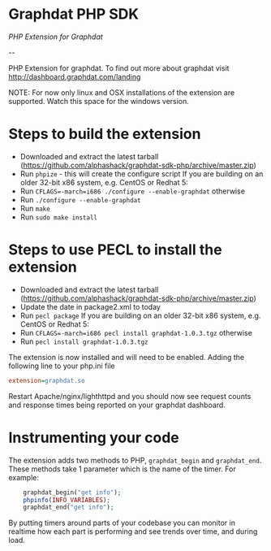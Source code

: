 # Graphdat PHP SDK

*PHP Extension for Graphdat*

--

PHP Extension for graphdat. To find out more about graphdat visit http://dashboard.graphdat.com/landing

NOTE: For now only linux and OSX installations of the extension are supported. Watch this space for the windows version.

Steps to build the extension
============================

* Downloaded and extract the latest tarball (https://github.com/alphashack/graphdat-sdk-php/archive/master.zip)
* Run `phpize` - this will create the configure script
If you are building on an older 32-bit x86 system, e.g. CentOS or Redhat 5:
* Run `CFLAGS=-march=i686 ./configure --enable-graphdat`
otherwise
* Run `./configure --enable-graphdat`
* Run `make`
* Run `sudo make install`

Steps to use PECL to install the extension
==========================================

* Downloaded and extract the latest tarball (https://github.com/alphashack/graphdat-sdk-php/archive/master.zip)
* Update the date in package2.xml to today
* Run `pecl package`
If you are building on an older 32-bit x86 system, e.g. CentOS or Redhat 5:
* Run `CFLAGS=-march=i686 pecl install graphdat-1.0.3.tgz`
otherwise
* Run `pecl install graphdat-1.0.3.tgz`

The extension is now installed and will need to be enabled. Adding the following line to your php.ini file

```ini
extension=graphdat.so
```

Restart Apache/nginx/lighthttpd and you should now see request counts and response times being reported on your graphdat dashboard.

Instrumenting your code
=======================

The extension adds two methods to PHP, `graphdat_begin` and `graphdat_end`. These methods take 1 parameter which is the name of the timer. For example:

```php
    graphdat_begin("get info");
    phpinfo(INFO_VARIABLES);
    graphdat_end("get info");
```

By putting timers around parts of your codebase you can monitor in realtime how each part is performing and see trends over time, and during load.
